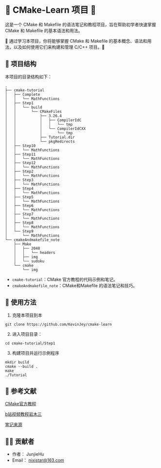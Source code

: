 # 🌟 CMake-Learn 项目 🌟

这是一个 CMake 和 Makefile 的语法笔记和教程项目，旨在帮助初学者快速掌握 CMake 和 Makefile 的基本语法和用法。

🚀 通过学习本项目，你将能够掌握 CMake 和 Makefile 的基本概念、语法和用法，以及如何使用它们来构建和管理 C/C++ 项目。🚀

## 📁 项目结构

本项目的目录结构如下：

```
.
├── cmake-tutorial
│   ├── Complete
│   │   └── MathFunctions
│   ├── Step1
│   │   └── build
│   │       └── CMakeFiles
│   │           ├── 3.26.4
│   │           │   ├── CompilerIdC
│   │           │   │   └── tmp
│   │           │   └── CompilerIdCXX
│   │           │       └── tmp
│   │           ├── Tutorial.dir
│   │           └── pkgRedirects
│   ├── Step10
│   │   └── MathFunctions
│   ├── Step11
│   │   └── MathFunctions
│   ├── Step12
│   │   └── MathFunctions
│   ├── Step2
│   │   └── MathFunctions
│   ├── Step3
│   │   └── MathFunctions
│   ├── Step4
│   │   └── MathFunctions
│   ├── Step5
│   │   └── MathFunctions
│   ├── Step6
│   │   └── MathFunctions
│   ├── Step7
│   │   └── MathFunctions
│   ├── Step8
│   │   └── MathFunctions
│   └── Step9
│       └── MathFunctions
└── cmakeAndmakefile_note
    ├── Make
    │   ├── 2048
    │   │   └── headers
    │   ├── img
    │   └── sudoku
    └── cmake
        └── img
```
- `cmake-tutorial`：CMake 官方教程的代码示例和笔记。
- `cmakeAndmakefile_note`：CMake和Makefile 的语法笔记和技巧。

## 🚀 使用方法

1. 克隆本项目到本
```
git clone https://github.com/KevinJey/cmake-learn
```
2. 进入项目目录：
```
cd cmake-tutorial/Step1
```
3. 构建项目并运行示例程序
```
mkdir build
cmake --build .
make
./Tutorial
```
## 📄 参考文献

[CMake官方教程](https://cmake.org/cmake/help/latest/guide/tutorial/index.html)

[b站视频教程岩木三](https://space.bilibili.com/698499843)

[笔记来源](https://gitee.com/yanmu_ym/cpp)

## 👨‍💻 贡献者

- 作者： JunjieHu
- Email： nixistar@163.com